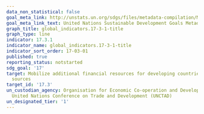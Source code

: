```yaml
---
data_non_statistical: false
goal_meta_link: http://unstats.un.org/sdgs/files/metadata-compilation/Metadata-Goal-17.pdf
goal_meta_link_text: United Nations Sustainable Development Goals Metadata (pdf 468kB)
graph_title: global_indicators.17-3-1-title
graph_type: line
indicator: 17.3.1
indicator_name: global_indicators.17-3-1-title
indicator_sort_order: 17-03-01
published: true
reporting_status: notstarted
sdg_goal: '17'
target: Mobilize additional financial resources for developing countries from multiple
  sources
target_id: '17.3'
un_custodian_agency: Organisation for Economic Co-operation and Development (OECD),
  United Nations Conference on Trade and Development (UNCTAD)
un_designated_tier: '1'
---
```

